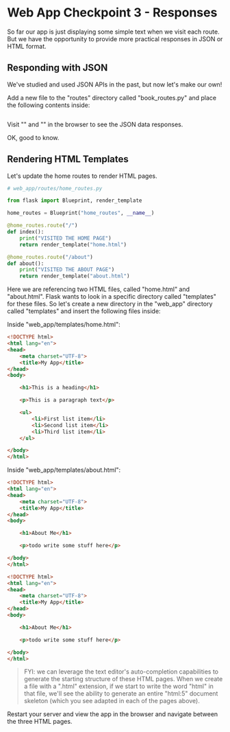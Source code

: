 
# Web App Checkpoint 3 - Responses

So far our app is just displaying some simple text when we visit each route. But we have the opportunity to provide more practical responses in JSON or HTML format.

## Responding with JSON

We've studied and used JSON APIs in the past, but now let's make our own!

Add a new file to the "routes" directory called "book_routes.py" and place the following contents inside:

```py
```

Visit "" and "" in the browser to see the JSON data responses.

OK, good to know.

## Rendering HTML Templates

Let's update the home routes to render HTML pages.

```py
# web_app/routes/home_routes.py

from flask import Blueprint, render_template

home_routes = Blueprint("home_routes", __name__)

@home_routes.route("/")
def index():
    print("VISITED THE HOME PAGE")
    return render_template("home.html")

@home_routes.route("/about")
def about():
    print("VISITED THE ABOUT PAGE")
    return render_template("about.html")
```

Here we are referencing two HTML files, called "home.html" and "about.html". Flask wants to look in a specific directory called "templates" for these files. So let's create a new directory in the "web_app" directory called "templates" and insert the following files inside:

Inside "web_app/templates/home.html":

```html
<!DOCTYPE html>
<html lang="en">
<head>
    <meta charset="UTF-8">
    <title>My App</title>
</head>
<body>

    <h1>This is a heading</h1>

    <p>This is a paragraph text</p>

    <ul>
        <li>First list item</li>
        <li>Second list item</li>
        <li>Third list item</li>
    </ul>

</body>
</html>
```

Inside "web_app/templates/about.html":


```html
<!DOCTYPE html>
<html lang="en">
<head>
    <meta charset="UTF-8">
    <title>My App</title>
</head>
<body>

    <h1>About Me</h1>

    <p>todo write some stuff here</p>

</body>
</html>
```


```html
<!DOCTYPE html>
<html lang="en">
<head>
    <meta charset="UTF-8">
    <title>My App</title>
</head>
<body>

    <h1>About Me</h1>

    <p>todo write some stuff here</p>

</body>
</html>
```

> FYI: we can leverage the text editor's auto-completion capabilities to generate the starting structure of these HTML pages. When we create a file with a ".html" extension, if we start to write the word "html" in that file, we'll see the ability to generate an entire "html:5" document skeleton (which you see adapted in each of the pages above).

Restart your server and view the app in the browser and navigate between the three HTML pages.
